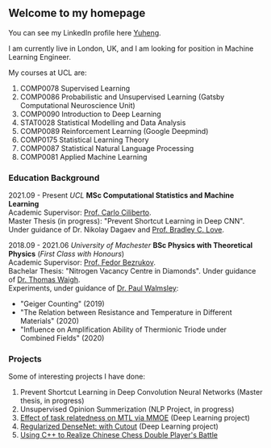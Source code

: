 ## Welcome to my homepage

You can see my LinkedIn profile here [Yuheng](https://www.linkedin.com/in/yuheng-jia-00200116b/).

I am currently live in London, UK, and I am looking for position in Machine Learning Engineer.

My courses at UCL are:
1. COMP0078 Supervised Learning
2. COMP0086 Probabilistic and Unsupervised Learning (Gatsby Computational Neuroscience Unit)
3. COMP0090 Introduction to Deep Learning
4. STAT0028 Statistical Modelling and Data Analysis
5. COMP0089 Reinforcement Learning (Google Deepmind)
6. COMP0175 Statistical Learning Theory
7. COMP0087 Statistical Natural Language Processing
8. COMP0081 Applied Machine Learning

### Education Background

2021.09 - Present     _UCL_     **MSc Computational Statistics and Machine Learning**<br>
Academic Supervisor: [Prof. Carlo Ciliberto](https://cciliber.github.io/).<br>
Master Thesis (in progress): "Prevent Shortcut Learning in Deep CNN". Under guidance of Dr. Nikolay Dagaev and [Prof. Bradley C. Love](http://bradlove.org/).

2018.09 - 2021.06     _University of Machester_     **BSc Physics with Theoretical Physics** (_First Class with Honours_)<br>
Academic Supervisor: [Prof. Fedor Bezrukov](https://www.hep.manchester.ac.uk/u/bezrukov/).<br>
Bachelar Thesis: "Nitrogen Vacancy Centre in Diamonds". Under guidance of [Dr. Thomas Waigh](https://www.research.manchester.ac.uk/portal/t.a.waigh.html).<br>
Experiments, under guidance of [Dr. Paul Walmsley](https://www.research.manchester.ac.uk/portal/paul.walmsley.html):
- "Geiger Counting" (2019)
- "The Relation between Resistance and Temperature in Different Materials" (2020)
- "Influence on Amplification Ability of Thermionic Triode under Combined Fields" (2020)

### Projects 
Some of interesting projects I have done:
1. Prevent Shortcut Learning in Deep Convolution Neural Networks (Master thesis, in progress)
2. Unsupervised Opinion Summerization (NLP Project, in progress)
3. [Effect of task relatedness on MTL via MMOE](https://github.com/YHJYH/Machine_Learning/tree/main/projects/Multi%20Task%20Learning) (Deep Learning project)
4. [Regularized DenseNet: with Cutout](https://github.com/YHJYH/Machine_Learning/tree/main/projects/DenseNet%20%2B%20Cutout) (Deep Learning project)
5. [Using C++ to Realize Chinese Chess Double Player's Battle](https://github.com/YHJYH/CPP-Chinese-Chess)
